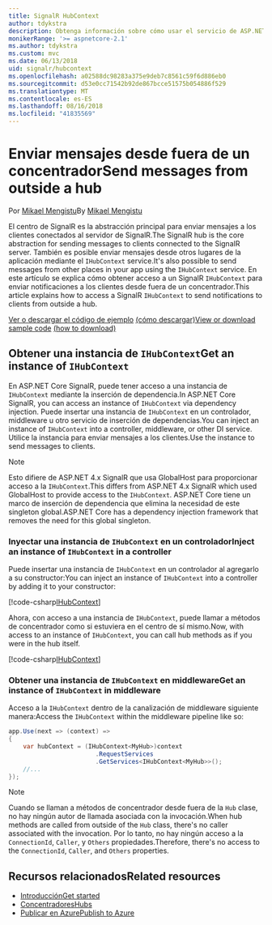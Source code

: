 ```yaml
---
title: SignalR HubContext
author: tdykstra
description: Obtenga información sobre cómo usar el servicio de ASP.NET Core SignalR HubContext para enviar notificaciones a los clientes desde fuera de un concentrador.
monikerRange: '>= aspnetcore-2.1'
ms.author: tdykstra
ms.custom: mvc
ms.date: 06/13/2018
uid: signalr/hubcontext
ms.openlocfilehash: a02588dc98283a375e9deb7c8561c59f6d886eb0
ms.sourcegitcommit: d53e0cc71542b92de867bcce51575b054886f529
ms.translationtype: MT
ms.contentlocale: es-ES
ms.lasthandoff: 08/16/2018
ms.locfileid: "41835569"
---
```

# <a name="send-messages-from-outside-a-hub"></a><span data-ttu-id="67634-103">Enviar mensajes desde fuera de un concentrador</span><span class="sxs-lookup"><span data-stu-id="67634-103">Send messages from outside a hub</span></span>

<span data-ttu-id="67634-104">Por [Mikael Mengistu](https://twitter.com/MikaelM_12)</span><span class="sxs-lookup"><span data-stu-id="67634-104">By [Mikael Mengistu](https://twitter.com/MikaelM_12)</span></span>

<span data-ttu-id="67634-105">El centro de SignalR es la abstracción principal para enviar mensajes a los clientes conectados al servidor de SignalR.</span><span class="sxs-lookup"><span data-stu-id="67634-105">The SignalR hub is the core abstraction for sending messages to clients connected to the SignalR server.</span></span> <span data-ttu-id="67634-106">También es posible enviar mensajes desde otros lugares de la aplicación mediante el `IHubContext` service.</span><span class="sxs-lookup"><span data-stu-id="67634-106">It's also possible to send messages from other places in your app using the `IHubContext` service.</span></span> <span data-ttu-id="67634-107">En este artículo se explica cómo obtener acceso a un SignalR `IHubContext` para enviar notificaciones a los clientes desde fuera de un concentrador.</span><span class="sxs-lookup"><span data-stu-id="67634-107">This article explains how to access a SignalR `IHubContext` to send notifications to clients from outside a hub.</span></span>

<span data-ttu-id="67634-108">[Ver o descargar el código de ejemplo](https://github.com/aspnet/Docs/tree/master/aspnetcore/signalr/hubcontext/sample/) [(cómo descargar)](xref:tutorials/index#how-to-download-a-sample)</span><span class="sxs-lookup"><span data-stu-id="67634-108">[View or download sample code](https://github.com/aspnet/Docs/tree/master/aspnetcore/signalr/hubcontext/sample/) [(how to download)](xref:tutorials/index#how-to-download-a-sample)</span></span>

## <a name="get-an-instance-of-ihubcontext"></a><span data-ttu-id="67634-109">Obtener una instancia de `IHubContext`</span><span class="sxs-lookup"><span data-stu-id="67634-109">Get an instance of `IHubContext`</span></span>

<span data-ttu-id="67634-110">En ASP.NET Core SignalR, puede tener acceso a una instancia de `IHubContext` mediante la inserción de dependencia.</span><span class="sxs-lookup"><span data-stu-id="67634-110">In ASP.NET Core SignalR, you can access an instance of `IHubContext` via dependency injection.</span></span> <span data-ttu-id="67634-111">Puede insertar una instancia de `IHubContext` en un controlador, middleware u otro servicio de inserción de dependencias.</span><span class="sxs-lookup"><span data-stu-id="67634-111">You can inject an instance of `IHubContext` into a controller, middleware, or other DI service.</span></span> <span data-ttu-id="67634-112">Utilice la instancia para enviar mensajes a los clientes.</span><span class="sxs-lookup"><span data-stu-id="67634-112">Use the instance to send messages to clients.</span></span>

> [!NOTE]
> <span data-ttu-id="67634-113">Esto difiere de ASP.NET 4.x SignalR que usa GlobalHost para proporcionar acceso a la `IHubContext`.</span><span class="sxs-lookup"><span data-stu-id="67634-113">This differs from ASP.NET 4.x SignalR which used GlobalHost to provide access to the `IHubContext`.</span></span> <span data-ttu-id="67634-114">ASP.NET Core tiene un marco de inserción de dependencia que elimina la necesidad de este singleton global.</span><span class="sxs-lookup"><span data-stu-id="67634-114">ASP.NET Core has a dependency injection framework that removes the need for this global singleton.</span></span>

### <a name="inject-an-instance-of-ihubcontext-in-a-controller"></a><span data-ttu-id="67634-115">Inyectar una instancia de `IHubContext` en un controlador</span><span class="sxs-lookup"><span data-stu-id="67634-115">Inject an instance of `IHubContext` in a controller</span></span>

<span data-ttu-id="67634-116">Puede insertar una instancia de `IHubContext` en un controlador al agregarlo a su constructor:</span><span class="sxs-lookup"><span data-stu-id="67634-116">You can inject an instance of `IHubContext` into a controller by adding it to your constructor:</span></span>

[!code-csharp[IHubContext](hubcontext/sample/Controllers/HomeController.cs?range=12-19,57)]

<span data-ttu-id="67634-117">Ahora, con acceso a una instancia de `IHubContext`, puede llamar a métodos de concentrador como si estuviera en el centro de sí mismo.</span><span class="sxs-lookup"><span data-stu-id="67634-117">Now, with access to an instance of `IHubContext`, you can call hub methods as if you were in the hub itself.</span></span>

[!code-csharp[IHubContext](hubcontext/sample/Controllers/HomeController.cs?range=21-25)]

### <a name="get-an-instance-of-ihubcontext-in-middleware"></a><span data-ttu-id="67634-118">Obtener una instancia de `IHubContext` en middleware</span><span class="sxs-lookup"><span data-stu-id="67634-118">Get an instance of `IHubContext` in middleware</span></span>

<span data-ttu-id="67634-119">Acceso a la `IHubContext` dentro de la canalización de middleware siguiente manera:</span><span class="sxs-lookup"><span data-stu-id="67634-119">Access the `IHubContext` within the middleware pipeline like so:</span></span>

```csharp
app.Use(next => (context) =>
{
    var hubContext = (IHubContext<MyHub>)context
                        .RequestServices
                        .GetServices<IHubContext<MyHub>>();
    //...
});
```

> [!NOTE]
> <span data-ttu-id="67634-120">Cuando se llaman a métodos de concentrador desde fuera de la `Hub` clase, no hay ningún autor de llamada asociada con la invocación.</span><span class="sxs-lookup"><span data-stu-id="67634-120">When hub methods are called from outside of the `Hub` class, there's no caller associated with the invocation.</span></span> <span data-ttu-id="67634-121">Por lo tanto, no hay ningún acceso a la `ConnectionId`, `Caller`, y `Others` propiedades.</span><span class="sxs-lookup"><span data-stu-id="67634-121">Therefore, there's no access to the `ConnectionId`, `Caller`, and `Others` properties.</span></span>

## <a name="related-resources"></a><span data-ttu-id="67634-122">Recursos relacionados</span><span class="sxs-lookup"><span data-stu-id="67634-122">Related resources</span></span>

* [<span data-ttu-id="67634-123">Introducción</span><span class="sxs-lookup"><span data-stu-id="67634-123">Get started</span></span>](xref:tutorials/signalr)
* [<span data-ttu-id="67634-124">Concentradores</span><span class="sxs-lookup"><span data-stu-id="67634-124">Hubs</span></span>](xref:signalr/hubs)
* [<span data-ttu-id="67634-125">Publicar en Azure</span><span class="sxs-lookup"><span data-stu-id="67634-125">Publish to Azure</span></span>](xref:signalr/publish-to-azure-web-app)
